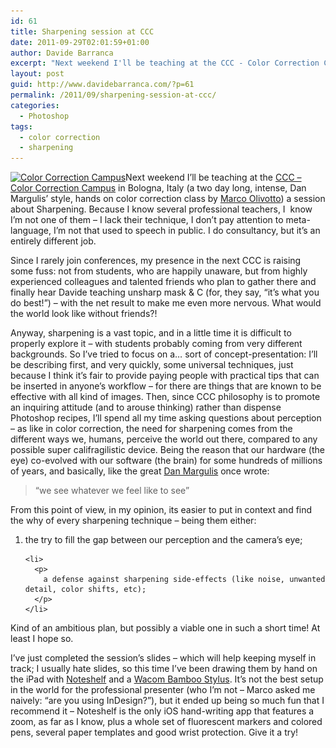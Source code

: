 ```yaml
---
id: 61
title: Sharpening session at CCC
date: 2011-09-29T02:01:59+01:00
author: Davide Barranca
excerpt: "Next weekend I'll be teaching at the CCC - Color Correction Campus, a two day long, intense, Dan Margulis' style, hands on color correction class, a short session about Sharpening. Being the topic so vast, I've come up with kind of a concept-presentation..."
layout: post
guid: http://www.davidebarranca.com/?p=61
permalink: /2011/09/sharpening-session-at-ccc/
categories:
  - Photoshop
tags:
  - color correction
  - sharpening
---
```

<div class="pf-content">
  <p>
    <a href="/?attachment_id=56" ><img class="alignleft size-full wp-image-56" style="border-style: initial;border-color: initial;border-width: 0px" src="/wp-content/uploads/2011/09/ccc.jpg" alt="Color Correction Campus" width="178" height="165" srcset="/wp-content/uploads/2011/09/ccc.jpg 178w, /wp-content/uploads/2011/09/ccc-150x139.jpg 150w" sizes="(max-width: 178px) 100vw, 178px" /></a>Next weekend I&#8217;ll be teaching at the <a title="CCC - Color Correction Campus" href="http://www.colorcorrectioncampus.com">CCC &#8211; Color Correction Campus</a> in Bologna, Italy (a two day long, intense, Dan Margulis&#8217; style, hands on color correction class by <a title="Marco Olivotto official website" href="http://www.marcoolivotto.com" target="_blank">Marco Olivotto</a>) a session about Sharpening. Because I know several professional teachers, I  know I&#8217;m not one of them &#8211; I lack their technique, I don&#8217;t pay attention to meta-language, I&#8217;m not that used to speech in public. I do consultancy, but it&#8217;s an entirely different job.<br /> <!--more Read more...-->
  </p>

  <p>
    Since I rarely join conferences, my presence in the next CCC is raising some fuss: not from students, who are happily unaware, but from highly experienced colleagues and talented friends who plan to gather there and finally hear Davide teaching unsharp mask & C (for, they say, &#8220;it&#8217;s what you do best!&#8221;) &#8211; with the net result to make me even more nervous. What would the world look like without friends?!
  </p>

  <p>
    Anyway, sharpening is a vast topic, and in a little time it is difficult to properly explore it &#8211; with students probably coming from very different backgrounds. So I&#8217;ve tried to focus on a&#8230; sort of concept-presentation: I&#8217;ll be describing first, and very quickly, some universal techniques, just because I think it&#8217;s fair to provide paying people with practical tips that can be inserted in anyone&#8217;s workflow &#8211; for there are things that are known to be effective with all kind of images. Then, since CCC philosophy is to promote an inquiring attitude (and to arouse thinking) rather than dispense Photoshop recipes, I&#8217;ll spend all my time asking questions about perception &#8211; as like in color correction, the need for sharpening comes from the different ways we, humans, perceive the world out there, compared to any possible super califragilistic device. Being the reason that our hardware (the eye) co-evolved with our software (the brain) for some hundreds of millions of years, and basically, like the great <a title="Dan Margulis" href="http://www.ledet.com/margulis" target="_blank">Dan Margulis</a> once wrote:
  </p>

  <blockquote>
    <p>
      &#8220;we see whatever we feel like to see&#8221;
    </p>
  </blockquote>

  <p>
    From this point of view, in my opinion, its easier to put in context and find the why of every sharpening technique &#8211; being them either:
  </p>

  <ol>
    <li>
      <p>
        the try to fill the gap between our perception and the camera&#8217;s eye;
      </p>
    </li>

    <li>
      <p>
        a defense against sharpening side-effects (like noise, unwanted detail, color shifts, etc);
      </p>
    </li>
  </ol>

  <p>
    Kind of an ambitious plan, but possibly a viable one in such a short time! At least I hope so.
  </p>

  <p>
    I&#8217;ve just completed the session&#8217;s slides &#8211; which will help keeping myself in track; I usually hate slides, so this time I&#8217;ve been drawing them by hand on the iPad with <a title="Noteshelf for iPad" href="http://www.fluidtouch.biz/noteshelf/" target="_blank">Noteshelf</a> and a <a title="Wacom Bamboo Stylus" href="http://www.wacom.com/en/Products/Bamboo/BambooStylus.aspx" target="_blank">Wacom Bamboo Stylus</a>. It&#8217;s not the best setup in the world for the professional presenter (who I&#8217;m not &#8211; Marco asked me naively: &#8220;are you using InDesign?&#8221;), but it ended up being so much fun that I recommend it &#8211; Noteshelf is the only iOS hand-writing app that features a zoom, as far as I know, plus a whole set of fluorescent markers and colored pens, several paper templates and good wrist protection. Give it a try!
  </p>
</div>
